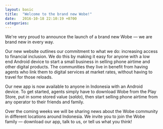 ```yaml
---
layout: basic
title:  "Welcome to the brand new Wobe!"
date:   2016-10-18 22:10:19 +0700
categories:
---
```


We're very proud to announce the launch of a brand new Wobe — we are brand new in every way.

Our new website outlines our commitment to what we do: increasing access to financial inclusion. We do this by making it easy for anyone with a low end Android device to start a small business in selling phone airtime and other digital products. The communities they live in benefit from having agents who link them to digital services at market rates, without having to travel for those reloads.

Our new app is now available to anyone in Indonesia with an Android device. To get started, agents simply have to download Wobe from the Play Store, put in some stored value (*saldo*), then start selling phone airtime from any operator to their friends and family.

Over the coming weeks we will be sharing news about the Wobe community in different locations around Indonesia. We invite you to join the Wobe family — download our app, talk to us, or tell us what you think!

